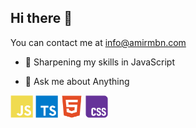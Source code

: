 ## Hi there 👋

You can contact me at [info@amirmbn.com	](mailto:info@amirmbn.com	)

- 🔬 Sharpening my skills in JavaScript

- 💬 Ask me about Anything


<p align="left">
  <a href="#" target="_blank" rel="noreferrer"><img src="https://github.com/amirmbn/amirmbn/blob/main/images/javascript.svg" width="36" height="36" alt="CSS3" /></a>
  <a href="#" target="_blank" rel="noreferrer"><img src="https://github.com/amirmbn/amirmbn/blob/main/images/typescript.svg" width="36" height="36" alt="CSS3" /></a>
  <a href="#" target="_blank" rel="noreferrer"><img src="https://github.com/amirmbn/amirmbn/blob/main/images/html5.svg" width="36" height="36" alt="CSS3" /></a>
  <a href="https://www.w3.org/TR/CSS/#css" target="_blank" rel="noreferrer"><img src="https://github.com/amirmbn/amirmbn/blob/main/images/css3.svg" width="36" height="36" alt="CSS3" /></a>

</p>

